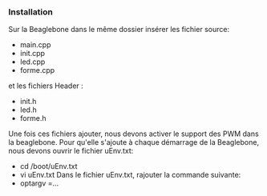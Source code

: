 ### Installation

Sur la Beaglebone dans le même dossier insérer les fichier source:
  - main.cpp
  - init.cpp
  - led.cpp
  - forme.cpp
  
et les fichiers Header :
  - init.h
  - led.h
  - forme.h

Une fois ces fichiers ajouter, nous devons activer le support des PWM dans la beaglebone. Pour qu'elle s'ajoute à chaque démarrage de la Beaglebone, nous devons ouvrir le fichier uEnv.txt:
  - cd /boot/uEnv.txt
  - vi uEnv.txt 
Dans le fichier uEnv.txt, rajouter la commande suivante:
  - optargv =...

